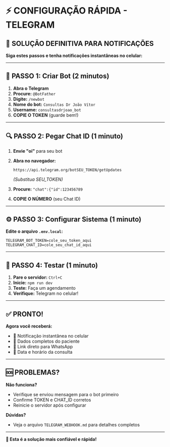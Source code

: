 # ⚡ CONFIGURAÇÃO RÁPIDA - TELEGRAM

## 🎯 SOLUÇÃO DEFINITIVA PARA NOTIFICAÇÕES

**Siga estes passos e tenha notificações instantâneas no celular:**

---

## 📱 PASSO 1: Criar Bot (2 minutos)

1. **Abra o Telegram**
2. **Procure:** `@BotFather`
3. **Digite:** `/newbot`
4. **Nome do bot:** `Consultas Dr João Vítor`
5. **Username:** `consultasdrjoao_bot`
6. **COPIE O TOKEN** (guarde bem!)

---

## 🔍 PASSO 2: Pegar Chat ID (1 minuto)

1. **Envie "oi"** para seu bot
2. **Abra no navegador:**

   ```
   https://api.telegram.org/botSEU_TOKEN/getUpdates
   ```

   _(Substitua SEU_TOKEN)_

3. **Procure:** `"chat":{"id":123456789`
4. **COPIE O NÚMERO** (seu Chat ID)

---

## ⚙️ PASSO 3: Configurar Sistema (1 minuto)

**Edite o arquivo `.env.local`:**

```env
TELEGRAM_BOT_TOKEN=cole_seu_token_aqui
TELEGRAM_CHAT_ID=cole_seu_chat_id_aqui
```

---

## 🚀 PASSO 4: Testar (1 minuto)

1. **Pare o servidor:** `Ctrl+C`
2. **Inicie:** `npm run dev`
3. **Teste:** Faça um agendamento
4. **Verifique:** Telegram no celular!

---

## ✅ PRONTO!

**Agora você receberá:**

- 📱 Notificação instantânea no celular
- 👤 Dados completos do paciente
- 🔗 Link direto para WhatsApp
- 📅 Data e horário da consulta

---

## 🆘 PROBLEMAS?

**Não funciona?**

- Verifique se enviou mensagem para o bot primeiro
- Confirme TOKEN e CHAT_ID corretos
- Reinicie o servidor após configurar

**Dúvidas?**

- Veja o arquivo `TELEGRAM_WEBHOOK.md` para detalhes completos

---

**🎉 Esta é a solução mais confiável e rápida!**
